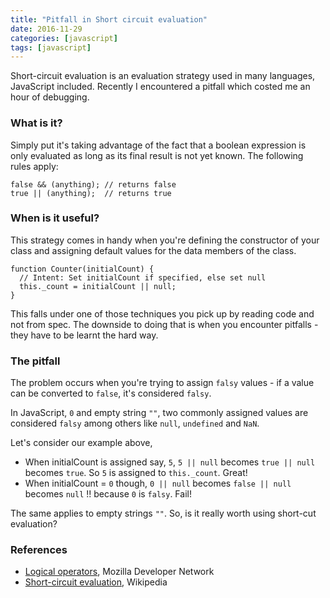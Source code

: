 ```yaml
---
title: "Pitfall in Short circuit evaluation"
date: 2016-11-29
categories: [javascript]
tags: [javascript]
---
```


Short-circuit evaluation is an evaluation strategy used in many languages, JavaScript included. Recently I encountered a pitfall which costed me an hour of debugging.

### What is it?
Simply put it's taking advantage of the fact that a boolean expression is only evaluated as long as its final result is not yet known. The following rules apply:

```
false && (anything); // returns false
true || (anything);  // returns true
```

### When is it useful?
This strategy comes in handy when you're defining the constructor of your class and assigning default values for the data members of the class.

```
function Counter(initialCount) {
  // Intent: Set initialCount if specified, else set null
  this._count = initialCount || null;
}
```

This falls under one of those techniques you pick up by reading code and not from spec. The downside to doing that is when you encounter pitfalls - they have to be learnt the hard way.

### The pitfall
The problem occurs when you're trying to assign `falsy` values - if a value can be converted to `false`, it's considered `falsy`.

In JavaScript, `0` and empty string `""`, two commonly assigned values are considered `falsy` among others like `null`, `undefined` and `NaN`.

Let's consider our example above,

* When initialCount is assigned say, `5`, `5 || null` becomes `true || null` becomes `true`. So `5` is assigned to `this._count`. Great!
* When initialCount = `0` though, `0 || null` becomes `false || null` becomes `null` !! because `0` is `falsy`. Fail!

The same applies to empty strings `""`. So, is it really worth using short-cut evaluation?

### References
* [Logical operators](https://developer.mozilla.org/en/docs/Web/JavaScript/Reference/Operators/Logical_Operators), Mozilla Developer Network
* [Short-circuit evaluation](https://en.wikipedia.org/wiki/Short-circuit_evaluation), Wikipedia
